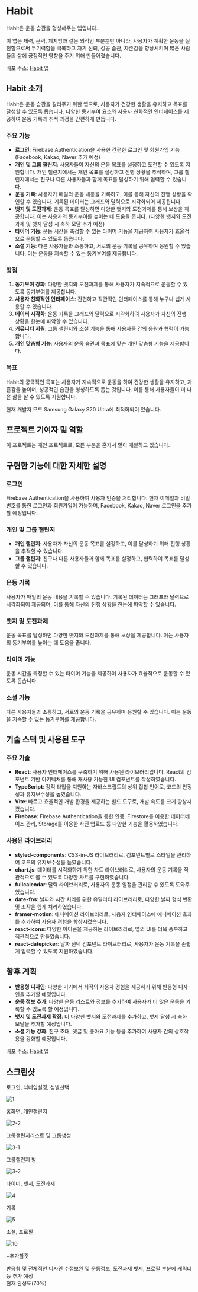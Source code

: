 # Habit

Habit은 운동 습관을 형성해주는 앱입니다.

이 앱은 체력, 근력, 체지방과 같은 외적인 부분뿐만 아니라, 사용자가 계획한 운동을 실천함으로써 무기력함을 극복하고 자기 신뢰, 성공 습관, 자존감을 향상시키며 많은 사람들의 삶에 긍정적인 영향을 주기 위해 만들어졌습니다.

배포 주소: [Habit 앱](https://kangdongu.github.io/exercise/#/)

## Habit 소개

Habit은 운동 습관을 길러주기 위한 앱으로, 사용자가 건강한 생활을 유지하고 목표를 달성할 수 있도록 돕습니다. 다양한 동기부여 요소와 사용자 친화적인 인터페이스를 제공하여 운동 기록과 추적 과정을 간편하게 만듭니다.

### 주요 기능

- **로그인**: Firebase Authentication을 사용한 간편한 로그인 및 회원가입 기능 (Facebook, Kakao, Naver 추가 예정)
- **개인 및 그룹 챌린지**: 사용자들이 자신의 운동 목표를 설정하고 도전할 수 있도록 지원합니다. 개인 챌린지에서는 개인 목표를 설정하고 진행 상황을 추적하며, 그룹 챌린지에서는 친구나 다른 사용자들과 함께 목표를 달성하기 위해 협력할 수 있습니다.
- **운동 기록**: 사용자가 매일의 운동 내용을 기록하고, 이를 통해 자신의 진행 상황을 확인할 수 있습니다. 기록된 데이터는 그래프와 달력으로 시각화되어 제공됩니다.
- **뱃지 및 도전과제**: 운동 목표를 달성하면 다양한 뱃지와 도전과제를 통해 보상을 제공합니다. 이는 사용자의 동기부여를 높이는 데 도움을 줍니다. (다양한 뱃지와 도전과제 및 뱃지 달성 시 축하 모달 추가 예정)
- **타이머 기능**: 운동 시간을 측정할 수 있는 타이머 기능을 제공하여 사용자가 효율적으로 운동할 수 있도록 돕습니다.
- **소셜 기능**: 다른 사용자들과 소통하고, 서로의 운동 기록을 공유하며 응원할 수 있습니다. 이는 운동을 지속할 수 있는 동기부여를 제공합니다.

### 장점

1. **동기부여 강화**: 다양한 뱃지와 도전과제를 통해 사용자가 지속적으로 운동할 수 있도록 동기부여를 제공합니다.
2. **사용자 친화적인 인터페이스**: 간편하고 직관적인 인터페이스를 통해 누구나 쉽게 사용할 수 있습니다.
3. **데이터 시각화**: 운동 기록을 그래프와 달력으로 시각화하여 사용자가 자신의 진행 상황을 한눈에 파악할 수 있습니다.
4. **커뮤니티 지원**: 그룹 챌린지와 소셜 기능을 통해 사용자들 간의 응원과 협력이 가능합니다.
5. **개인 맞춤형 기능**: 사용자의 운동 습관과 목표에 맞춘 개인 맞춤형 기능을 제공합니다.

### 목표

Habit의 궁극적인 목표는 사용자가 지속적으로 운동을 하여 건강한 생활을 유지하고, 자존감을 높이며, 성공적인 습관을 형성하도록 돕는 것입니다. 이를 통해 사용자들이 더 나은 삶을 살 수 있도록 지원합니다.

현재 개발자 모드 Samsung Galaxy S20 Ultra에 최적화되어 있습니다.

## 프로젝트 기여자 및 역할

이 프로젝트는 개인 프로젝트로, 모든 부분을 혼자서 맡아 개발하고 있습니다.

## 구현한 기능에 대한 자세한 설명

### 로그인
Firebase Authentication을 사용하여 사용자 인증을 처리합니다. 현재 이메일과 비밀번호를 통한 로그인과 회원가입이 가능하며, Facebook, Kakao, Naver 로그인을 추가할 예정입니다.

### 개인 및 그룹 챌린지
- **개인 챌린지**: 사용자가 자신의 운동 목표를 설정하고, 이를 달성하기 위해 진행 상황을 추적할 수 있습니다.
- **그룹 챌린지**: 친구나 다른 사용자들과 함께 목표를 설정하고, 협력하여 목표를 달성할 수 있습니다.

### 운동 기록
사용자가 매일의 운동 내용을 기록할 수 있습니다. 기록된 데이터는 그래프와 달력으로 시각화되어 제공되며, 이를 통해 자신의 진행 상황을 한눈에 파악할 수 있습니다.

### 뱃지 및 도전과제
운동 목표를 달성하면 다양한 뱃지와 도전과제를 통해 보상을 제공합니다. 이는 사용자의 동기부여를 높이는 데 도움을 줍니다.

### 타이머 기능
운동 시간을 측정할 수 있는 타이머 기능을 제공하여 사용자가 효율적으로 운동할 수 있도록 돕습니다.

### 소셜 기능
다른 사용자들과 소통하고, 서로의 운동 기록을 공유하며 응원할 수 있습니다. 이는 운동을 지속할 수 있는 동기부여를 제공합니다.

## 기술 스택 및 사용된 도구

### 주요 기술

- **React**: 사용자 인터페이스를 구축하기 위해 사용된 라이브러리입니다. React의 컴포넌트 기반 아키텍처를 통해 재사용 가능한 UI 컴포넌트를 작성하였습니다.
- **TypeScript**: 정적 타입을 지원하는 자바스크립트의 상위 집합 언어로, 코드의 안정성과 유지보수성을 높였습니다.
- **Vite**: 빠르고 효율적인 개발 환경을 제공하는 빌드 도구로, 개발 속도를 크게 향상시켰습니다.
- **Firebase**: Firebase Authentication을 통한 인증, Firestore를 이용한 데이터베이스 관리, Storage를 이용한 사진 업로드 등 다양한 기능을 활용하였습니다.

### 사용된 라이브러리

- **styled-components**: CSS-in-JS 라이브러리로, 컴포넌트별로 스타일을 관리하여 코드의 유지보수성을 높였습니다.
- **chart.js**: 데이터를 시각화하기 위한 차트 라이브러리로, 사용자의 운동 기록을 직관적으로 볼 수 있도록 다양한 차트를 구현하였습니다.
- **fullcalendar**: 달력 라이브러리로, 사용자의 운동 일정을 관리할 수 있도록 도와주었습니다.
- **date-fns**: 날짜와 시간 처리를 위한 유틸리티 라이브러리로, 다양한 날짜 형식 변환 및 조작을 쉽게 처리하였습니다.
- **framer-motion**: 애니메이션 라이브러리로, 사용자 인터페이스에 애니메이션 효과를 추가하여 사용자 경험을 향상시켰습니다.
- **react-icons**: 다양한 아이콘을 제공하는 라이브러리로, 앱의 UI를 더욱 풍부하고 직관적으로 만들었습니다.
- **react-datepicker**: 날짜 선택 컴포넌트 라이브러리로, 사용자가 운동 기록을 손쉽게 입력할 수 있도록 지원하였습니다.

## 향후 계획

- **반응형 디자인**: 다양한 기기에서 최적의 사용자 경험을 제공하기 위해 반응형 디자인을 추가할 예정입니다.
- **운동 정보 추가**: 다양한 운동 리스트와 정보를 추가하여 사용자가 더 많은 운동을 기록할 수 있도록 할 예정입니다.
- **뱃지 및 도전과제 확장**: 더 다양한 뱃지와 도전과제를 추가하고, 뱃지 달성 시 축하 모달을 추가할 예정입니다.
- **소셜 기능 강화**: 친구 초대, 댓글 및 좋아요 기능 등을 추가하여 사용자 간의 상호작용을 강화할 예정입니다.

배포 주소: [Habit 앱](https://kangdongu.github.io/exercise/#/)

## 스크린샷

로그인, 닉네임설정, 성별선택

![1](https://github.com/kangdongu/exercise/assets/162076741/e73be311-a56a-4566-8308-9d51fbabc3c2)


홈화면, 개인챌린지

![2-2](https://github.com/kangdongu/exercise/assets/162076741/984969ae-af57-45d4-96f5-8ffbbf6a0052)


그룹챌린지리스트 및 그룹생성

![3-1](https://github.com/kangdongu/exercise/assets/162076741/380e8417-214a-44e3-bba6-3a9af092a83c)


그룹챌린지 방

![3-2](https://github.com/kangdongu/exercise/assets/162076741/5c2992ef-4f42-4767-a40e-295634f87c9c)

타이머, 뱃지, 도전과제

![4](https://github.com/kangdongu/exercise/assets/162076741/814d159f-4177-4f8a-80a9-4401555417d2)


기록

![5](https://github.com/kangdongu/exercise/assets/162076741/f2d6607e-0a03-4785-bf7b-11e9adc060b5)


소셜, 프로필

![10](https://github.com/kangdongu/exercise/assets/162076741/fe488bf0-a954-4095-b65f-4c54540c91e0)

+추가할것

반응형 및 전체적인 디자인 수정보완 및 운동정보, 도전과제 뱃지, 프로필 부분에 캐릭터 등 추가 예정<br /> 현재 완성도(70%)
